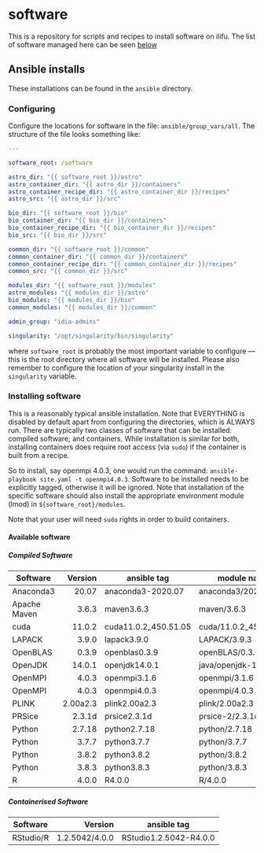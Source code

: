# software
This is a repository for scripts and recipes to install software on ilifu. The list of software managed here can be seen [below](#available-software)

## Ansible installs
These installations can be found in the `ansible` directory.

### Configuring
Configure the locations for software in the file: `ansible/group_vars/all`. The structure of the file looks something like:
```yaml
---

software_root: /software

astro_dir: "{{ software_root }}/astro"
astro_container_dir: "{{ astro_dir }}/containers"
astro_container_recipe_dir: "{{ astro_container_dir }}/recipes"
astro_src: "{{ astro_dir }}/src"

bio_dir: "{{ software_root }}/bio"
bio_container_dir: "{{ bio_dir }}/containers"
bio_container_recipe_dir: "{{ bio_container_dir }}/recipes"
bio_src: "{{ bio_dir }}/src"

common_dir: "{{ software_root }}/common"
common_container_dir: "{{ common_dir }}/containers"
common_container_recipe_dir: "{{ common_container_dir }}/recipes"
common_src: "{{ common_dir }}/src"

modules_dir: "{{ software_root }}/modules"
astro_modules: "{{ modules_dir }}/astro"
bio_modules: "{{ modules_dir }}/bio"
common_modules: "{{ modules_dir }}/common"

admin_group: "idia-admins"

singularity: "/opt/singularity/bin/singularity"
```

where `software_root` is probably the most important variable to configure — this is the root directory where all software will be installed. Please also remember to configure the location of your singularity install in the `singularity` variable.

### Installing software
This is a reasonably typical ansible installation. Note that EVERYTHING is disabled by default apart from configuring the directories, which is ALWAYS run. There are typically two classes of software that can be installed: compiled software; and containers. While installation is similar for both, installing containers does require root access (via `sudo`) if the container is built from a recipe.

So to install, say openmpi 4.0.3, one would run the command: ```ansible-playbook site.yaml -t openmpi4.0.3```. Software to be installed needs to be explicitly tagged, otherwise it will be ignored. Note that installation of the specific software should also install the appropriate environment module (lmod) in `${software_root}/modules`.

Note that your user will need `sudo` rights in order to build containers.

#### Available software
##### Compiled Software
| Software     | Version     | ansible tag          | module name           |
|--------------|------------:|----------------------|-----------------------|
| Anaconda3    | 20.07       | anaconda3-2020.07    | anaconda3/2020.07     |
| Apache Maven | 3.6.3       | maven3.6.3           | maven/3.6.3           |
| cuda         | 11.0.2      | cuda11.0.2_450.51.05 | cuda/11.0.2_450.51.05 |
| LAPACK       | 3.9.0       | lapack3.9.0          | LAPACK/3.9.3          |
| OpenBLAS     | 0.3.9       | openblas0.3.9        | openBLAS/0.3.9        |
| OpenJDK      | 14.0.1      | openjdk14.0.1        | java/openjdk-14.0.1   |
| OpenMPI      | 4.0.3       | openmpi3.1.6         | openmpi/3.1.6         |
| OpenMPI      | 4.0.3       | openmpi4.0.3         | openmpi/4.0.3         |
| PLINK        | 2.00a2.3    | plink2.00a2.3        | plink/2.00a2.3        |
| PRSice       | 2.3.1d      | prsice2.3.1d         | prsice-2/2.3.1d       |
| Python       | 2.7.18      | python2.7.18         | python/2.7.18         |
| Python       | 3.7.7       | python3.7.7          | python/3.7.7          |
| Python       | 3.8.2       | python3.8.2          | python/3.8.2          |
| Python       | 3.8.3       | python3.8.3          | python/3.8.3          |
| R            | 4.0.0       | R4.0.0               | R/4.0.0               |

##### Containerised Software
| Software     | Version         | ansible tag            |
|--------------|----------------:|------------------------|
| RStudio/R    | 1.2.5042/4.0.0  | RStudio1.2.5042-R4.0.0 |